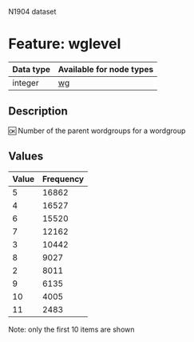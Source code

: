 <p>N1904 dataset</p>

<h1>Feature: wglevel</h1>

<table>
<thead>
<tr>
  <th>Data type</th>
  <th>Available for node types</th>
</tr>
</thead>
<tbody>
<tr>
  <td>integer</td>
  <td><A HREF="featurebynodetype.md#wg">wg</A></td>
</tr>
</tbody>
</table>

<h2>Description</h2>

<p>🆗 Number of the parent wordgroups for a wordgroup</p>

<h2>Values</h2>

<table>
<thead>
<tr>
  <th>Value</th>
  <th>Frequency</th>
</tr>
</thead>
<tbody>
<tr>
  <td>5</td>
  <td>16862</td>
</tr>
<tr>
  <td>4</td>
  <td>16527</td>
</tr>
<tr>
  <td>6</td>
  <td>15520</td>
</tr>
<tr>
  <td>7</td>
  <td>12162</td>
</tr>
<tr>
  <td>3</td>
  <td>10442</td>
</tr>
<tr>
  <td>8</td>
  <td>9027</td>
</tr>
<tr>
  <td>2</td>
  <td>8011</td>
</tr>
<tr>
  <td>9</td>
  <td>6135</td>
</tr>
<tr>
  <td>10</td>
  <td>4005</td>
</tr>
<tr>
  <td>11</td>
  <td>2483</td>
</tr>
</tbody>
</table>

<p>Note: only the first 10 items are shown</p>

